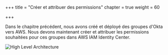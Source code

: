+++
title = "Créer et attribuer des permissions"
chapter = true
weight = 60

+++

Dans le chapitre précédent, nous avons créé et déployé des groupes d'Okta vers AWS. Nous devons maintenant créer et attribuer les permissions souhaitées pour ces groupes dans AWS IAM Identity Center.

![High Level Architecture](/images/3_High_Level_Architecture2.png)